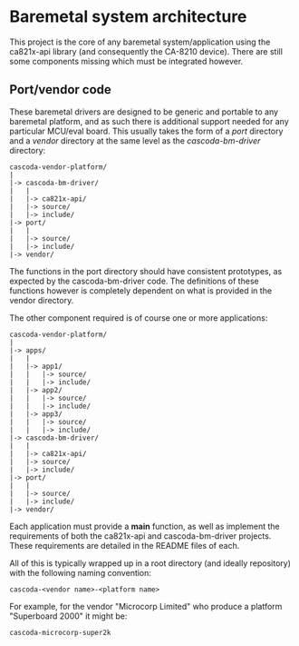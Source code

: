 # Baremetal system architecture
This project is the core of any baremetal system/application using the ca821x-api library (and consequently the CA-8210 device). There are still some components missing which must be integrated however.
## Port/vendor code
These baremetal drivers are designed to be generic and portable to any baremetal platform, and as such there is additional support needed for any particular MCU/eval board. This usually takes the form of a *port* directory and a *vendor* directory at the same level as the *cascoda-bm-driver* directory:
```
cascoda-vendor-platform/
|
|-> cascoda-bm-driver/
|   |
|   |-> ca821x-api/
|   |-> source/
|   |-> include/
|-> port/
|   |
|   |-> source/
|   |-> include/
|-> vendor/
```
The functions in the port directory should have consistent prototypes, as expected by the cascoda-bm-driver code. The definitions of these functions however is completely dependent on what is provided in the vendor directory.

The other component required is of course one or more applications:

```
cascoda-vendor-platform/
|
|-> apps/
|   |
|   |-> app1/
|   |   |-> source/
|   |   |-> include/
|   |-> app2/
|   |   |-> source/
|   |   |-> include/
|   |-> app3/
|   |   |-> source/
|   |   |-> include/
|-> cascoda-bm-driver/
|   |
|   |-> ca821x-api/
|   |-> source/
|   |-> include/
|-> port/
|   |
|   |-> source/
|   |-> include/
|-> vendor/
```
Each application must provide a **main** function, as well as implement the requirements of both the ca821x-api and cascoda-bm-driver projects. These requirements are detailed in the README files of each.

All of this is typically wrapped up in a root directory (and ideally repository) with the following naming convention:
```
cascoda-<vendor name>-<platform name>
```
For example, for the vendor "Microcorp Limited" who produce a platform "Superboard 2000" it might be:
```
cascoda-microcorp-super2k
```
